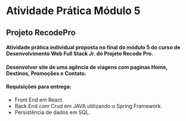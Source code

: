 # Atividade Prática Módulo 5

## Projeto RecodePro

#### Atividade prática individual proposta no final do módulo 5 do curso de Desenvolvimento Web Full Stack Jr. do Projeto Recode Pro.
#### Desenvolver site de uma agência de viagens com paginas Home, Destinos, Promoções e Contato.

#### Requisições para entrega:

- Front End em React.
- Back End com Crud em JAVA utilizando o Spring Framework.
- Persistência de dados em SQL.

